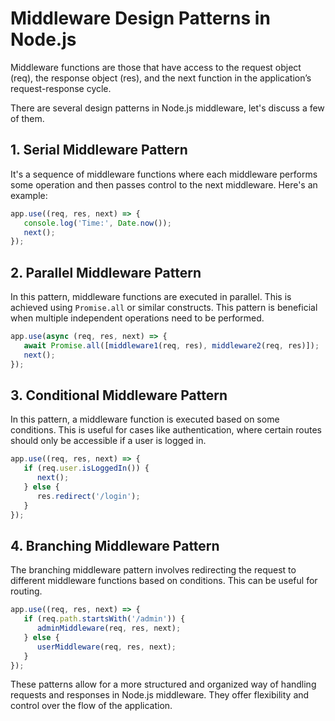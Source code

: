 # Middleware Design Patterns in Node.js

Middleware functions are those that have access to the request object (req), the response object (res), and the next function in the application’s request-response cycle.

There are several design patterns in Node.js middleware, let's discuss a few of them.

## 1. Serial Middleware Pattern

It's a sequence of middleware functions where each middleware performs some operation and then passes control to the next middleware. Here's an example:

```javascript
app.use((req, res, next) => {
   console.log('Time:', Date.now());
   next();
});
```

## 2. Parallel Middleware Pattern

In this pattern, middleware functions are executed in parallel. This is achieved using `Promise.all` or similar constructs. This pattern is beneficial when multiple independent operations need to be performed.

```javascript
app.use(async (req, res, next) => {
   await Promise.all([middleware1(req, res), middleware2(req, res)]);
   next();
});
```

## 3. Conditional Middleware Pattern

In this pattern, a middleware function is executed based on some conditions. This is useful for cases like authentication, where certain routes should only be accessible if a user is logged in.

```javascript
app.use((req, res, next) => {
   if (req.user.isLoggedIn()) {
      next();
   } else {
      res.redirect('/login');
   }
});
```

## 4. Branching Middleware Pattern

The branching middleware pattern involves redirecting the request to different middleware functions based on conditions. This can be useful for routing.

```javascript
app.use((req, res, next) => {
   if (req.path.startsWith('/admin')) {
      adminMiddleware(req, res, next);
   } else {
      userMiddleware(req, res, next);
   }
});
```

These patterns allow for a more structured and organized way of handling requests and responses in Node.js middleware. They offer flexibility and control over the flow of the application.